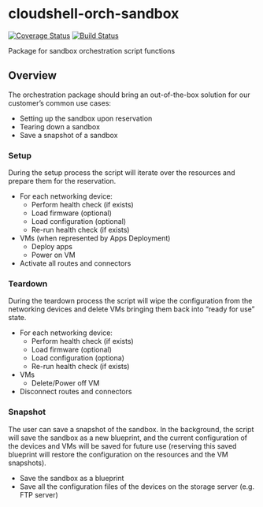 # cloudshell-orch-sandbox

[![Coverage Status](https://coveralls.io/repos/github/QualiSystemsLab/cloudshell-orch-sandbox/badge.svg?branch=develop)](https://coveralls.io/github/QualiSystemsLab/cloudshell-orch-sandbox?branch=develop) [![Build Status](https://travis-ci.org/QualiSystemsLab/cloudshell-orch-sandbox.svg?branch=develop)](https://travis-ci.org/QualiSystemsLab/cloudshell-orch-sandbox)

Package for sandbox orchestration script functions

## Overview
The orchestration package should bring an out-of-the-box solution for our customer’s common use cases:
-	Setting up the sandbox upon reservation
-	Tearing down a sandbox
-	Save a snapshot of a sandbox

### Setup
During the setup process the script will iterate over the resources and prepare them for the reservation.
-	For each networking device:
    -	Perform health check (if exists)
    -	Load firmware (optional)
    -	Load configuration (optional)
    -	Re-run health check (if exists)
-	VMs (when represented by Apps Deployment)
    -	Deploy apps
    -	Power on VM
-	Activate all routes and connectors

### Teardown
During the teardown process the script will wipe the configuration from the networking devices and delete VMs bringing them back into “ready for use” state.
-	For each networking device:
    -	Perform health check (if exists)
    -	Load firmware (optional)
    -	Load configuration (optiona)
    -	Re-run health check (if exists)
-	VMs
    -	Delete/Power off VM
-	Disconnect routes and connectors

### Snapshot
The user can save a snapshot of the sandbox. In the background, the script will save the sandbox as a new blueprint, and the current configuration of the devices and VMs will be saved for future use (reserving this saved blueprint will restore the configuration on the resources and the VM snapshots).
-	Save the sandbox as a blueprint
-	Save all the configuration files of the devices on the storage server (e.g. FTP server)


